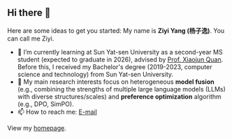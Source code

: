 ## Hi there 👋


Here are some ideas to get you started:
My name is **Ziyi Yang (杨子逸)**. You can call me Ziyi.

- 🌱 I’m currently learning at Sun Yat-sen University as a second-year MS student (expected to graduate in 2026), advised by [Prof. Xiaojun Quan](https://sites.google.com/site/xiaojunquan/). Before this, I received my Bachelor's degree (2019-2023, computer science and technology) from Sun Yat-sen University.
- 🤔 My main research interests focus on heterogeneous **model fusion** (e.g., combining the strengths of multiple large language models (LLMs) with diverse structures/scales) and **preference optimization** algorithm (e.g., DPO, SimPO).
- 📫 How to reach me: [E-mail](yanzy39@mail2.sysu.edu.cn)
  
View my [homepage](https://yangzy39.github.io/).
